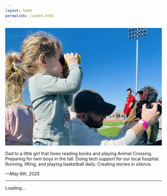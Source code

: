 ```yaml
---
layout: home
permalink: /index.html
---
```


![Now](assets/now.jpg)

Dad to a little girl that loves reading books and playing Animal Crossing. Preparing for twin boys in the fall. Doing tech support for our local hospital. Running, lifting, and playing basketball daily. Creating stories in silence. 

*—May 6th, 2025*

----

<style>
  #news-paragraph a {
    color: inherit;
    text-decoration: none;
    font-weight: normal;
  }

  #news-paragraph a:hover {
    text-decoration: underline;
  }
</style>

<p id="news-paragraph">Loading…</p>

<script>
fetch("/assets/reeder.json")
  .then(res => res.json())
  .then(data => {
    const paragraph = document.getElementById("news-paragraph");
    const items = (data.items || []).slice(0, 5);

    if (items.length === 0) {
      paragraph.textContent = "No news available.";
      return;
    }

    const links = items.map(item => {
      const title = item.title || "Untitled";
      const url = item.url || "#";
      return `<a href="${url}" target="_blank" rel="noopener noreferrer">${title}</a>`;
    });

    let sentence = "";

    if (links.length === 1) {
      sentence = links[0];
    } else if (links.length === 2) {
      sentence = `${links[0]} and ${links[1]}`;
    } else {
      sentence = `${links.slice(0, -1).join(", ")}, and ${links[links.length - 1]}`;
    }

    paragraph.innerHTML = `Today’s news: ${sentence}.`;
  })
  .catch(err => {
    document.getElementById("news-paragraph").textContent =
      `Could not load news: ${err.message}`;
    console.error(err);
  });
</script>
